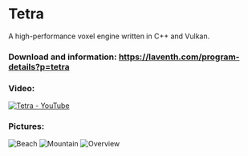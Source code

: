 # Tetra
A high-performance voxel engine written in C++ and Vulkan.

### Download and information: https://laventh.com/program-details?p=tetra

### Video:
[![Tetra - YouTube](https://i.imgur.com/IYCdCKN.png)](http://www.youtube.com/watch?v=Aok9_ngcgKw "Tetra - YouTube")

### Pictures:
![Beach](https://i.imgur.com/dsKGSM5.png)
![Mountain](https://i.imgur.com/XKjyp3G.png)
![Overview](https://i.imgur.com/8jqwKep.png)
